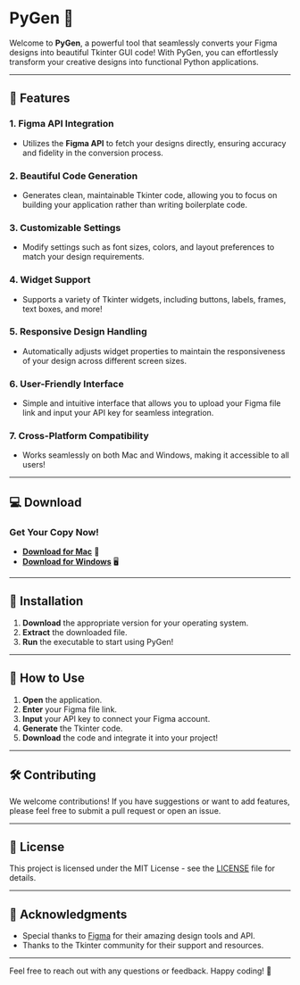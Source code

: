 # PyGen 🍰


Welcome to **PyGen**, a powerful tool that seamlessly converts your Figma designs into beautiful Tkinter GUI code! With PyGen, you can effortlessly transform your creative designs into functional Python applications.

---

## 🚀 Features

### 1. **Figma API Integration**
   - Utilizes the **Figma API** to fetch your designs directly, ensuring accuracy and fidelity in the conversion process.

### 2. **Beautiful Code Generation**
   - Generates clean, maintainable Tkinter code, allowing you to focus on building your application rather than writing boilerplate code.

### 3. **Customizable Settings**
   - Modify settings such as font sizes, colors, and layout preferences to match your design requirements.

### 4. **Widget Support**
   - Supports a variety of Tkinter widgets, including buttons, labels, frames, text boxes, and more!

### 5. **Responsive Design Handling**
   - Automatically adjusts widget properties to maintain the responsiveness of your design across different screen sizes.

### 6. **User-Friendly Interface**
   - Simple and intuitive interface that allows you to upload your Figma file link and input your API key for seamless integration.

### 7. **Cross-Platform Compatibility**
   - Works seamlessly on both Mac and Windows, making it accessible to all users!

---

## 💻 Download

### Get Your Copy Now! 

- [**Download for Mac**](https://proxlightapps.gumroad.com/l/Pygenmaac) 🍏  
- [**Download for Windows**](#) 🖥️

---

## 📜 Installation

1. **Download** the appropriate version for your operating system.
2. **Extract** the downloaded file.
3. **Run** the executable to start using PyGen!

---

## 📢 How to Use

1. **Open** the application.
2. **Enter** your Figma file link.
3. **Input** your API key to connect your Figma account.
4. **Generate** the Tkinter code.
5. **Download** the code and integrate it into your project!

---

## 🛠️ Contributing

We welcome contributions! If you have suggestions or want to add features, please feel free to submit a pull request or open an issue.

---

## 📄 License

This project is licensed under the MIT License - see the [LICENSE](#) file for details.

---

## 🙌 Acknowledgments

- Special thanks to [Figma](https://www.figma.com) for their amazing design tools and API.
- Thanks to the Tkinter community for their support and resources.

---

Feel free to reach out with any questions or feedback. Happy coding! 🎉
